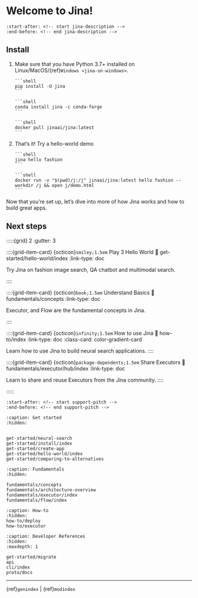 # Welcome to Jina!

```{include} ../README.md
:start-after: <!-- start jina-description -->
:end-before: <!-- end jina-description -->
```

## Install

1. Make sure that you have Python 3.7+ installed on Linux/MacOS/{ref}`Windows <jina-on-windows>`.

    ````{tab} via PyPI
    ```shell
    pip install -U jina
    ```
    ````
    ````{tab} via Conda
    ```shell
    conda install jina -c conda-forge
    ```
    ````
    ````{tab} via Docker
    ```shell
    docker pull jinaai/jina:latest
    ```
    ````

2. That’s it! Try a hello-world demo
   ````{tab} Run natively
   ```shell
   jina hello fashion
   ```
   ````
   ````{tab} Run in Docker
   ```shell
   docker run -v "$(pwd)/j:/j" jinaai/jina:latest hello fashion --workdir /j && open j/demo.html
   ```
   ````

Now that you’re set up, let’s dive into more of how Jina works and how to build great apps.

## Next steps

:::::{grid} 2
:gutter: 3


::::{grid-item-card} {octicon}`smiley;1.5em` Play 3 Hello World
:link: get-started/hello-world/index
:link-type: doc

Try Jina on fashion image search, QA chatbot and multimodal search.

::::

::::{grid-item-card} {octicon}`book;1.5em` Understand Basics
:link: fundamentals/concepts
:link-type: doc

Executor, and Flow are the fundamental concepts in Jina.

::::

::::{grid-item-card} {octicon}`infinity;1.5em` How to use Jina
:link: how-to/index
:link-type: doc
:class-card: color-gradient-card

Learn how to use Jina to build neural search applications.
::::

::::{grid-item-card} {octicon}`package-dependents;1.5em` Share Executors
:link: fundamentals/executor/hub/index
:link-type: doc

Learn to share and reuse Executors from the Jina community.
::::


:::::

```{include} ../README.md
:start-after: <!-- start support-pitch -->
:end-before: <!-- end support-pitch -->
```

```{toctree}
:caption: Get started
:hidden:


get-started/neural-search
get-started/install/index
get-started/create-app
get-started/hello-world/index
get-started/comparing-to-alternatives
```

```{toctree}
:caption: Fundamentals
:hidden:

fundamentals/concepts
fundamentals/architecture-overview
fundamentals/executor/index
fundamentals/flow/index
```

```{toctree}
:caption: How-to
:hidden:
how-to/deploy
how-to/executor
```


```{toctree}
:caption: Developer References
:hidden:
:maxdepth: 1

get-started/migrate
api
cli/index
proto/docs
```


---
{ref}`genindex` | {ref}`modindex`

